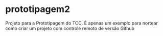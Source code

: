 # prototipagem2
Projeto para a  Prototipagem do TCC. É apenas um exemplo para nortear como criar um projeto com controle remoto de versão Github
